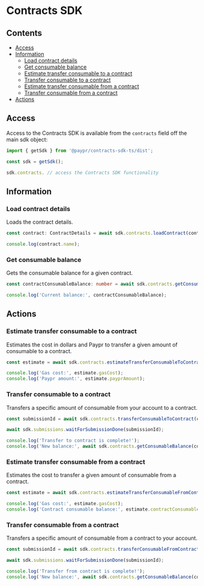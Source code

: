# Contracts SDK

## Contents

- [Access](#access)
- [Information](#information)
  - [Load contract details](#load-contract-details)
  - [Get consumable balance](#get-consumable-balance)
  - [Estimate transfer consumable to a contract](#estimate-transfer-consumable-to-a-contract)
  - [Transfer consumable to a contract](#transfer-consumable-to-a-contract)
  - [Estimate transfer consumable from a contract](#estimate-transfer-consumable-from-a-contract)
  - [Transfer consumable from a contract](#transfer-consumable-from-a-contract)
- [Actions](#actions)

## Access

Access to the Contracts SDK is available from the `contracts` field off the main
sdk object:

```typescript
import { getSdk } from '@paypr/contracts-sdk-ts/dist';

const sdk = getSdk();

sdk.contracts. // access the Contracts SDK functionality
```

## Information

### Load contract details

Loads the contract details.

```typescript
const contract: ContractDetails = await sdk.contracts.loadContract(contractId);

console.log(contract.name);
```

### Get consumable balance

Gets the consumable balance for a given contract.

```typescript
const contractConsumableBalance: number = await sdk.contracts.getConsumableBalance(contractId, consumableContractId);

console.log('Current balance:', contractConsumableBalance);
```

## Actions

### Estimate transfer consumable to a contract

Estimates the cost in dollars and Paypr to transfer a given amount of consumable
to a contract.

```typescript
const estimate = await sdk.contracts.estimateTransferConsumableToContract(contractId, consumableContractId, amount);

console.log('Gas cost:', estimate.gasCost);
console.log('Paypr amount:', estimate.payprAmount);
```

### Transfer consumable to a contract

Transfers a specific amount of consumable from your account to a contract.

```typescript
const submissionId = await sdk.contracts.transferConsumableToContract(contractId, consumableContractId, amount);

await sdk.submissions.waitForSubmissionDone(submissionId);

console.log('Transfer to contract is complete!');
console.log('New balance:', await sdk.contracts.getConsumableBalance(contractId, consumableContractId));
```

### Estimate transfer consumable from a contract

Estimates the cost to transfer a given amount of consumable from a contract.

```typescript
const estimate = await sdk.contracts.estimateTransferConsumableFromContract(contractId, consumableContractId, amount);

console.log('Gas cost:', estimate.gasCost);
console.log('Contract consumable balance:', estimate.contractConsumableBalance);
```

### Transfer consumable from a contract

Transfers a specific amount of consumable from a contract to your account.

```typescript
const submissionId = await sdk.contracts.transferConsumableFromContract(contractId, consumableContractId, amount);

await sdk.submissions.waitForSubmissionDone(submissionId);

console.log('Transfer from contract is complete!');
console.log('New balance:', await sdk.contracts.getConsumableBalance(contractId, consumableContractId));
```

